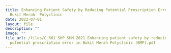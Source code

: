 ```yaml
---
title: Enhancing Patient Safety by Reducing Potential Prescription Error in
  Bukit Merah  Polyclinic
date: 2022-07-01
layout: file
description: ""
image: ""
file_url: /files/C_661_SHP_SHM 2021_Enhancing patient safety by reducing
  potential prescription error in Bukit Merah Polyclinic (BMP).pdf
---
```

